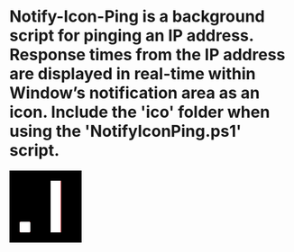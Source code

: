 # Notify-Icon-Ping is a background script for pinging an IP address.  Response times from the IP address are displayed in real-time within Window’s notification area as an icon.  Include the 'ico' folder when using the 'NotifyIconPing.ps1' script.
![Example Icon](example.gif)
